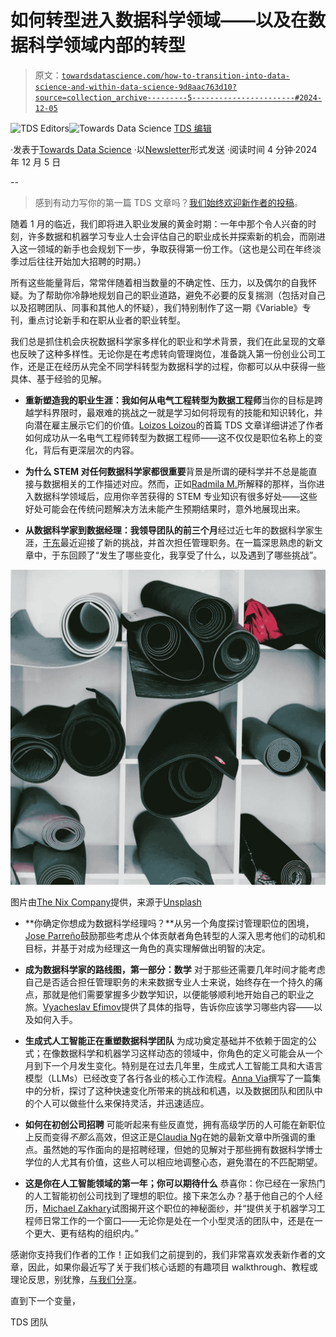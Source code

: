 # 如何转型进入数据科学领域——以及在数据科学领域内部的转型

> 原文：[`towardsdatascience.com/how-to-transition-into-data-science-and-within-data-science-9d8aac763d10?source=collection_archive---------5-----------------------#2024-12-05`](https://towardsdatascience.com/how-to-transition-into-data-science-and-within-data-science-9d8aac763d10?source=collection_archive---------5-----------------------#2024-12-05)

[](https://towardsdatascience.medium.com/?source=post_page---byline--9d8aac763d10--------------------------------)![TDS Editors](https://towardsdatascience.medium.com/?source=post_page---byline--9d8aac763d10--------------------------------)[](https://towardsdatascience.com/?source=post_page---byline--9d8aac763d10--------------------------------)![Towards Data Science](https://towardsdatascience.com/?source=post_page---byline--9d8aac763d10--------------------------------) [TDS 编辑](https://towardsdatascience.medium.com/?source=post_page---byline--9d8aac763d10--------------------------------)

·发表于[Towards Data Science](https://towardsdatascience.com/?source=post_page---byline--9d8aac763d10--------------------------------) ·以[Newsletter](https://towardsdatascience.com/?source=post_page---byline--9d8aac763d10--------------------------------)形式发送 ·阅读时间 4 分钟·2024 年 12 月 5 日

--

> 感到有动力写你的第一篇 TDS 文章吗？[我们始终欢迎新作者的投稿](http://bit.ly/write-for-tds)。

随着 1 月的临近，我们即将进入职业发展的黄金时期：一年中那个令人兴奋的时刻，许多数据和机器学习专业人士会评估自己的职业成长并探索新的机会，而刚进入这一领域的新手也会规划下一步，争取获得第一份工作。（这也是公司在年终淡季过后往往开始加大招聘的时期。）

所有这些能量背后，常常伴随着相当数量的不确定性、压力，以及偶尔的自我怀疑。为了帮助你冷静地规划自己的职业道路，避免不必要的反复揣测（包括对自己以及招聘团队、同事和其他人的怀疑），我们特别制作了这一期《Variable》专刊，重点讨论新手和在职从业者的职业转型。

我们总是抓住机会庆祝数据科学家多样化的职业和学术背景，我们在此呈现的文章也反映了这种多样性。无论你是在考虑转向管理岗位，准备跳入第一份创业公司工作，还是正在经历从完全不同学科转型为数据科学的过程，你都可以从中获得一些具体、基于经验的见解。

+   **重新塑造我的职业生涯：我如何从电气工程转型为数据工程师**当你的目标是跨越学科界限时，最艰难的挑战之一就是学习如何将现有的技能和知识转化，并向潜在雇主展示它们的价值。[Loizos Loizou](https://medium.com/u/93765187f80d?source=post_page---user_mention--9d8aac763d10--------------------------------)的首篇 TDS 文章详细讲述了作者如何成功从一名电气工程师转型为数据工程师——这不仅仅是职位名称上的变化，背后有更深层次的内容。

+   **为什么 STEM 对任何数据科学家都很重要**背景是所谓的硬科学并不总是能直接与数据相关的工作描述对应。然而，正如[Radmila M.](https://medium.com/u/1b144e8ba52a?source=post_page---user_mention--9d8aac763d10--------------------------------)所解释的那样，当你进入数据科学领域后，应用你辛苦获得的 STEM 专业知识有很多好处——这些好处可能会在传统问题解决方法未能产生预期结果时，意外地展现出来。

+   **从数据科学家到数据经理：我领导团队的前三个月**经过近七年的数据科学家生涯，[于东](https://medium.com/u/5462c48cfc57?source=post_page---user_mention--9d8aac763d10--------------------------------)最近迎接了新的挑战，并首次担任管理职务。在一篇深思熟虑的新文章中，于东回顾了“发生了哪些变化，我享受了什么，以及遇到了哪些挑战”。

![](img/0f2bd0240520e10b300433589420a451.png)

图片由[The Nix Company](https://unsplash.com/@thenixcompany?utm_source=medium&utm_medium=referral)提供，来源于[Unsplash](https://unsplash.com/?utm_source=medium&utm_medium=referral)

+   **你确定你想成为数据科学经理吗？**从另一个角度探讨管理职位的困境，[Jose Parreño](https://medium.com/u/8572724a5d2c?source=post_page---user_mention--9d8aac763d10--------------------------------)鼓励那些考虑从个体贡献者角色转型的人深入思考他们的动机和目标，并基于对成为经理这一角色的真实理解做出明智的决定。

+   **成为数据科学家的路线图，第一部分：数学** 对于那些还需要几年时间才能考虑自己是否适合担任管理职务的未来数据专业人士来说，始终存在一个持久的痛点，那就是他们需要掌握多少数学知识，以便能够顺利地开始自己的职业之旅。[Vyacheslav Efimov](https://medium.com/u/c8a0ca9d85d8?source=post_page---user_mention--9d8aac763d10--------------------------------)提供了具体的指导，告诉你应该学习哪些内容——以及如何入手。

+   **生成式人工智能正在重塑数据科学团队** 为成功奠定基础并不依赖于固定的公式；在像数据科学和机器学习这样动态的领域中，你角色的定义可能会从一个月到下一个月发生变化。特别是在过去几年里，生成式人工智能工具和大语言模型（LLMs）已经改变了各行各业的核心工作流程。[Anna Via](https://medium.com/u/c1a8933ed8b?source=post_page---user_mention--9d8aac763d10--------------------------------)撰写了一篇集中的分析，探讨了这种快速变化所带来的挑战和机遇，以及数据团队和团队中的个人可以做些什么来保持灵活，并迅速适应。

+   **如何在初创公司招聘** 可能听起来有些反直觉，拥有高级学历的人可能在新职位上反而变得*不那么*高效，但这正是[Claudia Ng](https://medium.com/u/ba2da7b3b9c8?source=post_page---user_mention--9d8aac763d10--------------------------------)在她的最新文章中所强调的重点。虽然她的写作面向的是招聘经理，但她的见解对于那些拥有数据科学博士学位的人尤其有价值，这些人可以相应地调整心态，避免潜在的不匹配期望。

+   **这是你在人工智能领域的第一年；你可以期待什么** 恭喜你：你已经在一家热门的人工智能初创公司找到了理想的职位。接下来怎么办？基于他自己的个人经历，[Michael Zakhary](https://medium.com/u/10e58cd8f016?source=post_page---user_mention--9d8aac763d10--------------------------------)试图揭开这个职位的神秘面纱，并“提供关于机器学习工程师日常工作的一个窗口——无论你是处在一个小型灵活的团队中，还是在一个更大、更有结构的组织内。”

感谢你支持我们作者的工作！正如我们之前提到的，我们非常喜欢发表新作者的文章，因此，如果你最近写了关于我们核心话题的有趣项目 walkthrough、教程或理论反思，别犹豫，[与我们分享](http://bit.ly/write-for-tds)。

直到下一个变量，

TDS 团队
